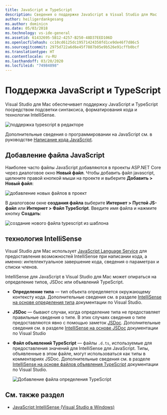 ```yaml
---
title: JavaScript и TypeScript
description: Сведения о поддержке JavaScript в Visual Studio для Mac
author: heiligerdankgesang
ms.author: dominicn
ms.date: 05/03/2018
ms.technology: vs-ide-general
ms.assetid: 61432695-5B12-4257-B250-48D37EED106D
ms.openlocfilehash: cc10cd6125dc19571424358fd1ce9de46f7d86c5
ms.sourcegitcommit: 2975d722a6d6e45f7887b05e9b526e91cffb0bcf
ms.translationtype: HT
ms.contentlocale: ru-RU
ms.lasthandoff: 03/20/2020
ms.locfileid: "74984898"
---
```

# <a name="javascript-and-typescript-support"></a>Поддержка JavaScript и TypeScript

Visual Studio для Mac обеспечивает поддержку JavaScript и TypeScript посредством подсветки синтаксиса, форматирования кода и технологии IntelliSense.

![поддержка typescript в редакторе](https://msdnshared.blob.core.windows.net/media/2018/03/TypeScript-editor.gif)

Дополнительные сведения о программировании на JavaScript см. в руководстве [Написание кода JavaScript](/scripting/javascript/writing-javascript-code).

## <a name="adding-a-javascript-file"></a>Добавление файла JavaScript

Наиболее часто файлы JavaScript добавляются в проекты ASP.NET Core через диалоговое окно **Новый файл**. Чтобы добавить файл javascript, щелкните правой кнопкой мыши на проекте и выберите **Добавить > Новый файл**:

![добавление новых файлов в проект](media/javascript-image1.png)

В диалоговом окне **создания файла** выберите **Интернет > Пустой JS-файл** или **Интернет > Файл TypeScript**. Введите имя файла и нажмите кнопку **Создать**:

![создание нового файла typescript из шаблона](media/javascript-image2.png)

## <a name="intellisense"></a>технология IntelliSense

Visual Studio для Mac использует [JavaScript Language Service](/visualstudio/ide/javascript-intellisense) для предоставления возможностей IntelliSense при написании кода, а именно: интеллектуальное завершение кода, сведения о параметрах и списки членов.

IntelliSense для JavaScript в Visual Studio для Mac может опираться на определение типов, JSDoc или объявлений TypeScript.

- **Определение типа** — тип объекта определяется окружающему контексту кода. Дополнительные сведения см. в разделе [IntelliSense на основе определения типа](/visualstudio/ide/javascript-intellisense#intellisense-based-on-type-inference) документации по Visual Studio.
- **JSDoc** — бывают случаи, когда определение типа не предоставляет правильные сведения о типе. В этих случаях сведения о типе предоставляются явно с помощью заметок [JSDoc](https://jsdoc.app/about-getting-started.html). Дополнительные сведения см. в разделе [IntelliSense на основе JSDoc](/visualstudio/ide/javascript-intellisense#intellisense-based-on-jsdoc) документации по Visual Studio
- **Файл объявлений TypeScript** — файлы `.d.ts`, используемые для предоставления значений для IntelliSense для JavaScript. Типы, объявленные в этом файле, могут использоваться как типы в комментариях JSDoc. Дополнительные сведения см. в разделе [IntelliSense на основе файлов объявления TypeScript](/visualstudio/ide/javascript-intellisense#intellisense-based-on-typescript-declaration-files) документации по Visual Studio.

    ![Добавление файла определения TypeScript](media/javascript-image3.png)

## <a name="see-also"></a>См. также раздел

- [JavaScript IntelliSense (Visual Studio в Windows)](/visualstudio/ide/javascript-intellisense)
